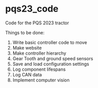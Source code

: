# pqs23_code
Code for the PQS 2023 tractor 

Things to be done:<br>
1. Write basic controller code to move 
2. Make website
3. Make controller hierarchy
4. Gear Tooth and ground speed sensors
5. Save and load configuration settings
6. Log component lifespans
7. Log CAN data
8. Implement computer vision